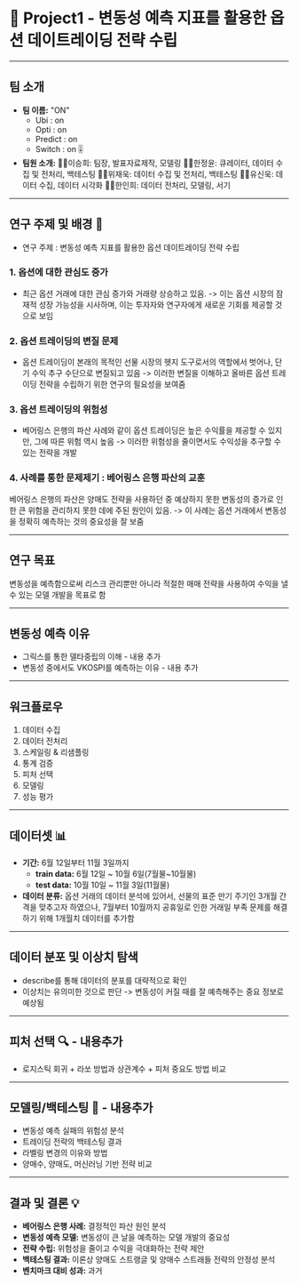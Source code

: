 # 🚀 Project1 - 변동성 예측 지표를 활용한 옵션 데이트레이딩 전략 수립

---

## 팀 소개 
- **팀 이름:** "ON"
    - Ubi : on 
    - Opti : on 
    - Predict : on 
    - Switch : on 🎚
- **팀원 소개:**
  👩‍💼이승희: 팀장, 발표자료제작, 모델링 
  👨‍💼한정윤: 큐레이터, 데이터 수집 및 전처리, 백테스팅
  🕵️‍♂️위재욱: 데이터 수집 및 전처리, 백테스팅 
  🧑‍🔬유신욱: 데이터 수집, 데이터 시각화 
  👩‍🔬한인희: 데이터 전처리, 모델링, 서기 

---

## 연구 주제 및 배경 🎯
* 연구 주제 : 변동성 예측 지표를 활용한 옵션 데이트레이딩 전략 수립
### 1. 옵션에 대한 관심도 증가 
* 최근 옵션 거래에 대한 관심 증가와 거래량 상승하고 있음. 
    -> 이는 옵션 시장의 잠재적 성장 가능성을 시사하며, 이는 투자자와 연구자에게 새로운 기회를 제공할 것으로 보임
### 2. 옵션 트레이딩의 변질 문제 
* 옵션 트레이딩이 본래의 목적인 선물 시장의 헷지 도구로서의 역할에서 벗어나, 단기 수익 추구 수단으로 변질되고 있음
    -> 이러한 변질을 이해하고 올바른 옵션 트레이딩 전략을 수립하기 위한 연구의 필요성을 보여줌
### 3. 옵션 트레이딩의 위험성 
* 베어링스 은행의 파산 사례와 같이 옵션 트레이딩은 높은 수익률을 제공할 수 있지만, 그에 따른 위험 역시 높음
    -> 이러한 위험성을 줄이면서도 수익성을 추구할 수 있는 전략을 개발
### 4. 사례를 통한 문제제기 : 베어링스 은행 파산의 교훈 
베어링스 은행의 파산은 양매도 전략을 사용하던 중 예상하지 못한 변동성의 증가로 인한 큰 위험을 관리하지 못한 데에 주된 원인이 있음.
    -> 이 사례는 옵션 거래에서 변동성을 정확히 예측하는 것의 중요성을 잘 보줌

---
  
 ## 연구 목표
변동성을 예측함으로써 리스크 관리뿐만 아니라 적절한 매매 전략을 사용하여 수익을 낼 수 있는 모델 개발을 목표로 함

---

## 변동성 예측 이유
* 그릭스를 통한 델타중립의 이해 - 내용 추가
* 변동성 중에서도 VKOSPI를 예측하는 이유 - 내용 추가
---
## 워크플로우 
1. 데이터 수집 
2. 데이터 전처리 
3. 스케일링 & 리샘플링 
4. 통계 검증 
5. 피처 선택 
6. 모델링 
7. 성능 평가 

---

## 데이터셋 📊
- **기간:** 6월 12일부터 11월 3일까지
  - **train data:** 6월 12일 ~ 10월 6일(7월물~10월물)
  - **test data:** 10월 10일 ~ 11월 3일(11월물)
- **데이터 분류:** 옵션 거래의 데이터 분석에 있어서, 선물의 표준 만기 주기인 3개월 간격을 맞추고자 하였으나, 7월부터 10월까지 공휴일로 인한 거래일 부족 문제를 해결하기 위해 1개월치 데이터를 추가함

---

## 데이터 분포 및 이상치 탐색
* describe를 통해 데이터의 분포를 대략적으로 확인
* 이상치는 유의미한 것으로 판단
  -> 변동성이 커질 때를 잘 예측해주는 중요 정보로 예상됨

---

## 피처 선택 🔍 - 내용추가
- 로지스틱 회귀 + 라쏘 방법과 상관계수 + 피처 중요도 방법 비교

---

## 모델링/백테스팅 🤖  - 내용추가
- 변동성 예측 실패의 위험성 분석
- 트레이딩 전략의 백테스팅 결과
- 라벨링 변경의 이유와 방법
- 양매수, 양매도, 머신러닝 기반 전략 비교

---

## 결과 및 결론 💡
- **베어링스 은행 사례:** 결정적인 파산 원인 분석
- **변동성 예측 모델:** 변동성이 큰 날을 예측하는 모델 개발의 중요성
- **전략 수립:** 위험성을 줄이고 수익을 극대화하는 전략 제안
- **백테스팅 결과:** 이론상 양매도 스트랭글 및 양매수 스트래들 전략의 안정성 분석
- **벤치마크 대비 성과:** 과거
